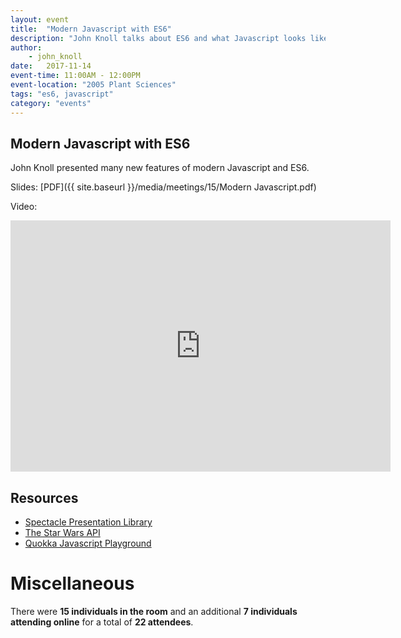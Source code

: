 ```yaml
---
layout: event
title:  "Modern Javascript with ES6"
description: "John Knoll talks about ES6 and what Javascript looks like in 2017."
author:
    - john_knoll
date:   2017-11-14
event-time: 11:00AM - 12:00PM
event-location: "2005 Plant Sciences"
tags: "es6, javascript"
category: "events"
---
```


Modern Javascript with ES6
-
John Knoll presented many new features of modern Javascript and ES6.

Slides: [PDF]({{ site.baseurl }}/media/meetings/15/Modern Javascript.pdf)

Video:

<iframe id="kaltura_player" src="https://cdnapisec.kaltura.com/p/1770401/sp/177040100/embedIframeJs/uiconf_id/29032722/partner_id/1770401?iframeembed=true&playerId=kaltura_player&entry_id=0_46pnerln&flashvars[mediaProtocol]=rtmp&amp;flashvars[streamerType]=rtmp&amp;flashvars[streamerUrl]=rtmp://www.kaltura.com:1935&amp;flashvars[rtmpFlavors]=1&amp;flashvars[localizationCode]=en&amp;flashvars[leadWithHTML5]=true&amp;flashvars[sideBarContainer.plugin]=true&amp;flashvars[sideBarContainer.position]=left&amp;flashvars[sideBarContainer.clickToClose]=true&amp;flashvars[chapters.plugin]=true&amp;flashvars[chapters.layout]=vertical&amp;flashvars[chapters.thumbnailRotator]=false&amp;flashvars[streamSelector.plugin]=true&amp;flashvars[EmbedPlayer.SpinnerTarget]=videoHolder&amp;flashvars[dualScreen.plugin]=true&amp;&wid=0_ur9fl1hv" width="608" height="402" allowfullscreen webkitallowfullscreen mozAllowFullScreen frameborder="0" title="Kaltura Player"></iframe>

Resources
-
 * [Spectacle Presentation Library](https://github.com/FormidableLabs/spectacle/)
 * [The Star Wars API](https://swapi.co/)
 * [Quokka Javascript Playground](https://quokkajs.com/)

Miscellaneous
=
There were **15 individuals in the room** and an additional **7 individuals attending online** for a total of **22 attendees**.
